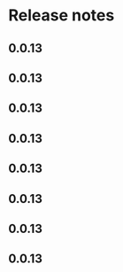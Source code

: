 # Release notes

<!-- do not remove -->

## 0.0.13




## 0.0.13




## 0.0.13




## 0.0.13




## 0.0.13




## 0.0.13




## 0.0.13




## 0.0.13



